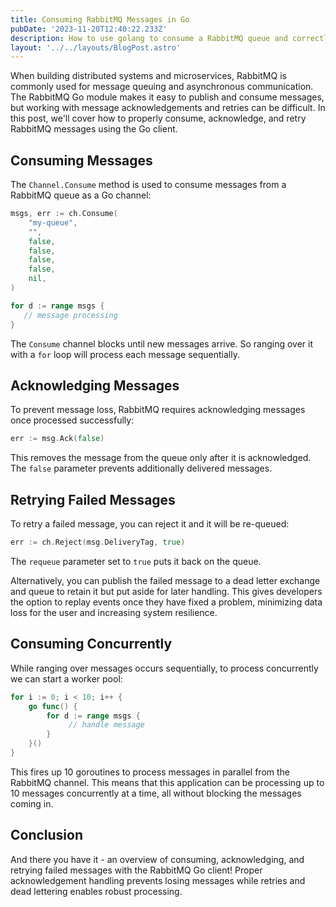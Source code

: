 ```yaml
---
title: Consuming RabbitMQ Messages in Go
pubDate: '2023-11-20T12:40:22.233Z'
description: How to use golang to consume a RabbitMQ queue and correctly ack and reject
layout: '../../layouts/BlogPost.astro'
---
```


When building distributed systems and microservices, RabbitMQ is commonly used for message queuing 
and asynchronous communication. The RabbitMQ Go module makes it easy to publish and consume 
messages, but working with message acknowledgements and retries can be difficult. In 
this post, we'll cover how to properly consume, acknowledge, and retry RabbitMQ messages using the 
Go client.

## Consuming Messages

The `Channel.Consume` method is used to consume messages from a RabbitMQ queue as a Go channel:

```go
msgs, err := ch.Consume(
    "my-queue",
    "",
    false,
    false,
    false,
    false,
    nil,
)

for d := range msgs {
   // message processing
}
```

The `Consume` channel blocks until new messages arrive. So ranging over it with a `for` loop will 
process each message sequentially.

## Acknowledging Messages

To prevent message loss, RabbitMQ requires acknowledging messages once processed successfully:

```go
err := msg.Ack(false)
```

This removes the message from the queue only after it is acknowledged. The `false` parameter 
prevents additionally delivered messages.

## Retrying Failed Messages

To retry a failed message, you can reject it and it will be re-queued:

```go
err := ch.Reject(msg.DeliveryTag, true)
```

The `requeue` parameter set to `true` puts it back on the queue.

Alternatively, you can publish the failed message to a dead letter exchange and queue to retain it 
but put aside for later handling. This gives developers the option to replay events once they have
fixed a problem, minimizing data loss for the user and increasing system resilience.

## Consuming Concurrently

While ranging over messages occurs sequentially, to process concurrently we can start a worker pool:

```go
for i := 0; i < 10; i++ {
    go func() {
        for d := range msgs {
             // handle message
        }
    }()
}
```

This fires up 10 goroutines to process messages in parallel from the RabbitMQ channel. This means
that this application can be processing up to 10 messages concurrently at a time, all without
blocking the messages coming in.

## Conclusion

And there you have it - an overview of consuming, acknowledging, and retrying failed messages with 
the RabbitMQ Go client! Proper acknowledgement handling prevents losing messages while retries and 
dead lettering enables robust processing.
